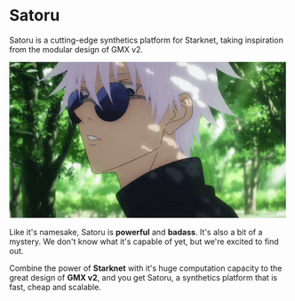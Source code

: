 # Satoru

Satoru is a cutting-edge synthetics platform for Starknet, taking inspiration from the modular design of GMX v2.

![Satoru Whats Up](./assets/satoru-whats-up.gif)

Like it's namesake, Satoru is **powerful** and **badass**. It's also a bit of a mystery. We don't know what it's capable of yet, but we're excited to find out.

Combine the power of **Starknet** with it's huge computation capacity to the great design of **GMX v2**, and you get Satoru, a synthetics platform that is fast, cheap and scalable.
